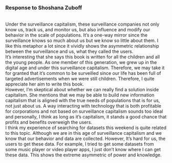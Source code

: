 ### Response to Shoshana Zuboff
</br>
Under the surveillance capitalism, these surveillance companies not only know us, track us, and monitor us, but also influence and modify our behavior in the scale of populations. It’s a one-way mirror since the surveillance knows so much about us but we know so little about them. I like this metaphor a lot since it vividly shows the asymmetric relationship between the surveillance and us, what they called the users. </br>
It’s interesting that she says this book is written for all the children and all the young people. As one member of this generation, we grew up in the digital age and under this surveillance capitalism. Therefore, we may take it for granted that it’s common to be surveilled since our life has been full of targeted advertisements when we were still children. Therefore, I quite appreciate her aim to write this book.</br>
However, I’m skeptical about whether we can really find a solution inside capitalism. She mentions that we may be able to build new information capitalism that is aligned with the true needs of populations that is for us, not just about us. A way interacting with technology that is both profitable for corporations and not based on surveillance capitalism sounds too ideal and personally, I think as long as it’s capitalism, it stands a good chance that profits and benefits overweigh the users. </br>
I think my experience of searching for datasets this weekend is quite related to this topic. Although we are in this age of surveillance capitalism and we know that our behavior and data are collected. However, It’s hard for us, the users to get these data. For example, I tried to get some datasets from some music player or video player apps, I just don’t know where I can get these data. This shows the extreme asymmetric of power and knowledge.
